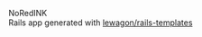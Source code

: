 NoRedINK <br>
Rails app generated with [lewagon/rails-templates](https://github.com/lewagon/rails-templates)
